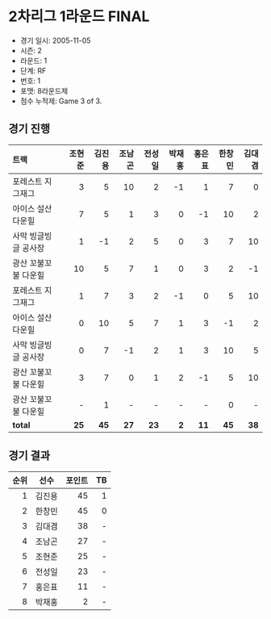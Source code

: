 # 2차리그 1라운드 FINAL

- 경기 일시: 2005-11-05
- 시즌: 2
- 라운드: 1
- 단계: RF
- 번호: 1
- 포맷: 8라운드제
- 점수 누적제: Game 3 of 3.





## 경기 진행

| 트랙 | 조현준 | 김진용 | 조남곤 | 전성일 | 박재홍 | 홍은표 | 한창민 | 김대겸 |
|:---|---:|---:|---:|---:|---:|---:|---:|---:|
| 포레스트 지그재그 | 3 | 5 | 10 | 2 | -1 | 1 | 7 | 0 |
| 아이스 설산 다운힐 | 7 | 5 | 1 | 3 | 0 | -1 | 10 | 2 |
| 사막 빙글빙글 공사장 | 1 | -1 | 2 | 5 | 0 | 3 | 7 | 10 |
| 광산 꼬불꼬불 다운힐 | 10 | 5 | 7 | 1 | 0 | 3 | 2 | -1 |
| 포레스트 지그재그 | 1 | 7 | 3 | 2 | -1 | 0 | 5 | 10 |
| 아이스 설산 다운힐 | 0 | 10 | 5 | 7 | 1 | 3 | -1 | 2 |
| 사막 빙글빙글 공사장 | 0 | 7 | -1 | 2 | 1 | 3 | 10 | 5 |
| 광산 꼬불꼬불 다운힐 | 3 | 7 | 0 | 1 | 2 | -1 | 5 | 10 |
| 광산 꼬불꼬불 다운힐 | - | 1 | - | - | - | - | 0 | - |
| __total__ | __25__ | __45__ | __27__ | __23__ | __2__ | __11__ | __45__ | __38__ |




## 경기 결과

| 순위 | 선수 | 포인트 | TB |
|---:|:---:|---:|---:|
| 1 | 김진용 | 45 | 1 |
| 2 | 한창민 | 45 | 0 |
| 3 | 김대겸 | 38 | - |
| 4 | 조남곤 | 27 | - |
| 5 | 조현준 | 25 | - |
| 6 | 전성일 | 23 | - |
| 7 | 홍은표 | 11 | - |
| 8 | 박재홍 | 2 | - |

